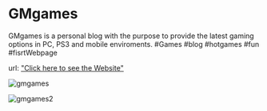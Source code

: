 # GMgames
GMgames is a personal blog with the purpose to provide the latest gaming options in PC, PS3 and mobile enviroments.
#Games #blog #hotgames #fun #fisrtWebpage

url: ["Click here to see the Website"](http://tinyurl.com/ydgc55by)

![gmgames](https://user-images.githubusercontent.com/21368903/28912705-63f7bc88-7803-11e7-9552-825ad5d01275.png)

![gmgames2](https://user-images.githubusercontent.com/21368903/28912722-728840f6-7803-11e7-84a1-7c942295f722.png)
